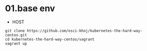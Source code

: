 01.base env
===========

* HOST

~~~
git clone https://github.com/osci-khoj/kubernetes-the-hard-way-centos.git
cd kubernetes-the-hard-way-centos/vagrant
vagrant up
~~~
